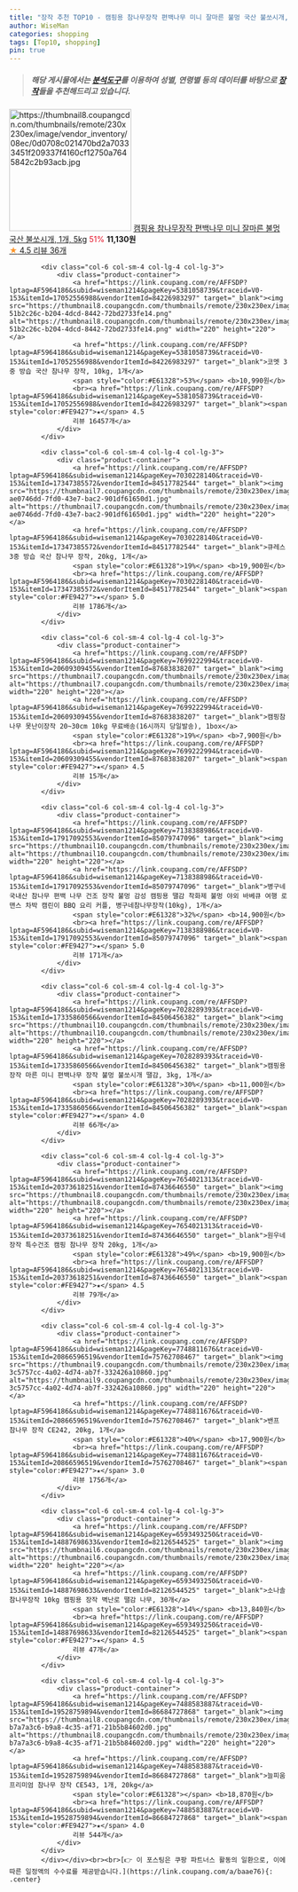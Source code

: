 ```yaml
---
title: "장작 추천 TOP10 - 캠핑용 참나무장작 편백나무 미니 잘마른 불멍 국산 불쏘시개, 1개, 5kg"
author: WiseMan
categories: shopping
tags: [Top10, shopping]
pin: true
---
```


> ##### 해당 게시물에서는 [**분석도구**](https://itemscout.io/)를 이용하여 **성별**, **연령별** 등의 데이터를 바탕으로 [**장작**](https://link.coupang.com/a/baae76)들을 추천해드리고 있습니다.
<div class="container"><div class="row">
            <div class="col-6 col-sm-4 col-lg-4 col-lg-3">
                <div class="product-container">
                    <a href="https://link.coupang.com/re/AFFSDP?lptag=AF5964186&subid=wiseman1214&pageKey=7590423681&traceid=V0-153&itemId=20056514225&vendorItemId=87152595504" target="_blank"><img src="https://thumbnail8.coupangcdn.com/thumbnails/remote/230x230ex/image/vendor_inventory/08ec/0d0708c021470bd2a70333451f209337f4160cf12750a7645842c2b93acb.jpg" alt="https://thumbnail8.coupangcdn.com/thumbnails/remote/230x230ex/image/vendor_inventory/08ec/0d0708c021470bd2a70333451f209337f4160cf12750a7645842c2b93acb.jpg" width="220" height="220"></a>
                    <a href="https://link.coupang.com/re/AFFSDP?lptag=AF5964186&subid=wiseman1214&pageKey=7590423681&traceid=V0-153&itemId=20056514225&vendorItemId=87152595504" target="_blank">캠핑용 참나무장작 편백나무 미니 잘마른 불멍 국산 불쏘시개, 1개, 5kg</a>
                    <span style="color:#E61328">51%</span> <b>11,130원</b>
                    <br><a href="https://link.coupang.com/re/AFFSDP?lptag=AF5964186&subid=wiseman1214&pageKey=7590423681&traceid=V0-153&itemId=20056514225&vendorItemId=87152595504" target="_blank"><span style="color:#FE9427">★</span> 4.5
                    리뷰 36개</a>
                </div>
            </div>
            
            <div class="col-6 col-sm-4 col-lg-4 col-lg-3">
                <div class="product-container">
                    <a href="https://link.coupang.com/re/AFFSDP?lptag=AF5964186&subid=wiseman1214&pageKey=5381058739&traceid=V0-153&itemId=17052556988&vendorItemId=84226983297" target="_blank"><img src="https://thumbnail8.coupangcdn.com/thumbnails/remote/230x230ex/image/retail/images/7277525902728950-51b2c26c-b204-4dcd-8442-72bd2733fe14.png" alt="https://thumbnail8.coupangcdn.com/thumbnails/remote/230x230ex/image/retail/images/7277525902728950-51b2c26c-b204-4dcd-8442-72bd2733fe14.png" width="220" height="220"></a>
                    <a href="https://link.coupang.com/re/AFFSDP?lptag=AF5964186&subid=wiseman1214&pageKey=5381058739&traceid=V0-153&itemId=17052556988&vendorItemId=84226983297" target="_blank">코멧 3중 방습 국산 참나무 장작, 10kg, 1개</a>
                    <span style="color:#E61328">53%</span> <b>10,990원</b>
                    <br><a href="https://link.coupang.com/re/AFFSDP?lptag=AF5964186&subid=wiseman1214&pageKey=5381058739&traceid=V0-153&itemId=17052556988&vendorItemId=84226983297" target="_blank"><span style="color:#FE9427">★</span> 4.5
                    리뷰 16457개</a>
                </div>
            </div>
            
            <div class="col-6 col-sm-4 col-lg-4 col-lg-3">
                <div class="product-container">
                    <a href="https://link.coupang.com/re/AFFSDP?lptag=AF5964186&subid=wiseman1214&pageKey=7030228140&traceid=V0-153&itemId=17347385572&vendorItemId=84517782544" target="_blank"><img src="https://thumbnail7.coupangcdn.com/thumbnails/remote/230x230ex/image/retail/images/2976989912562808-ae0746dd-7fd0-43e7-bac2-901df61650d1.jpg" alt="https://thumbnail7.coupangcdn.com/thumbnails/remote/230x230ex/image/retail/images/2976989912562808-ae0746dd-7fd0-43e7-bac2-901df61650d1.jpg" width="220" height="220"></a>
                    <a href="https://link.coupang.com/re/AFFSDP?lptag=AF5964186&subid=wiseman1214&pageKey=7030228140&traceid=V0-153&itemId=17347385572&vendorItemId=84517782544" target="_blank">큐레스 3중 방습 국산 참나무 장작, 20kg, 1개</a>
                    <span style="color:#E61328">19%</span> <b>19,900원</b>
                    <br><a href="https://link.coupang.com/re/AFFSDP?lptag=AF5964186&subid=wiseman1214&pageKey=7030228140&traceid=V0-153&itemId=17347385572&vendorItemId=84517782544" target="_blank"><span style="color:#FE9427">★</span> 5.0
                    리뷰 1786개</a>
                </div>
            </div>
            
            <div class="col-6 col-sm-4 col-lg-4 col-lg-3">
                <div class="product-container">
                    <a href="https://link.coupang.com/re/AFFSDP?lptag=AF5964186&subid=wiseman1214&pageKey=7699222994&traceid=V0-153&itemId=20609309455&vendorItemId=87683838207" target="_blank"><img src="https://thumbnail7.coupangcdn.com/thumbnails/remote/230x230ex/image/vendor_inventory/f029/e624f1838fec4dcf37dd9eb67548ae8581fb4d486592fbea222dfeb23c4c.jpg" alt="https://thumbnail7.coupangcdn.com/thumbnails/remote/230x230ex/image/vendor_inventory/f029/e624f1838fec4dcf37dd9eb67548ae8581fb4d486592fbea222dfeb23c4c.jpg" width="220" height="220"></a>
                    <a href="https://link.coupang.com/re/AFFSDP?lptag=AF5964186&subid=wiseman1214&pageKey=7699222994&traceid=V0-153&itemId=20609309455&vendorItemId=87683838207" target="_blank">캠핑참나무 못난이장작 20~30cm 10kg 무료배송(16시까지 당일발송), 1box</a>
                    <span style="color:#E61328">19%</span> <b>7,900원</b>
                    <br><a href="https://link.coupang.com/re/AFFSDP?lptag=AF5964186&subid=wiseman1214&pageKey=7699222994&traceid=V0-153&itemId=20609309455&vendorItemId=87683838207" target="_blank"><span style="color:#FE9427">★</span> 4.5
                    리뷰 15개</a>
                </div>
            </div>
            
            <div class="col-6 col-sm-4 col-lg-4 col-lg-3">
                <div class="product-container">
                    <a href="https://link.coupang.com/re/AFFSDP?lptag=AF5964186&subid=wiseman1214&pageKey=7138388986&traceid=V0-153&itemId=17917092553&vendorItemId=85079747096" target="_blank"><img src="https://thumbnail10.coupangcdn.com/thumbnails/remote/230x230ex/image/vendor_inventory/9ace/892ca6e8cd0b164233c9eeca09c61f2d7772ac4ecc90bfeed15a4c19c9b8.jpg" alt="https://thumbnail10.coupangcdn.com/thumbnails/remote/230x230ex/image/vendor_inventory/9ace/892ca6e8cd0b164233c9eeca09c61f2d7772ac4ecc90bfeed15a4c19c9b8.jpg" width="220" height="220"></a>
                    <a href="https://link.coupang.com/re/AFFSDP?lptag=AF5964186&subid=wiseman1214&pageKey=7138388986&traceid=V0-153&itemId=17917092553&vendorItemId=85079747096" target="_blank">병구네 국내산 참나무 편백 나무 건조 장작 불멍 감성 캠핑용 땔감 착화제 불멍 야외 바베큐 여행 로맨스 차박 캠린이 BBQ 요리 커플, 병구네참나무장작(10kg), 1개</a>
                    <span style="color:#E61328">32%</span> <b>14,900원</b>
                    <br><a href="https://link.coupang.com/re/AFFSDP?lptag=AF5964186&subid=wiseman1214&pageKey=7138388986&traceid=V0-153&itemId=17917092553&vendorItemId=85079747096" target="_blank"><span style="color:#FE9427">★</span> 5.0
                    리뷰 171개</a>
                </div>
            </div>
            
            <div class="col-6 col-sm-4 col-lg-4 col-lg-3">
                <div class="product-container">
                    <a href="https://link.coupang.com/re/AFFSDP?lptag=AF5964186&subid=wiseman1214&pageKey=7028289393&traceid=V0-153&itemId=17335860566&vendorItemId=84506456382" target="_blank"><img src="https://thumbnail10.coupangcdn.com/thumbnails/remote/230x230ex/image/vendor_inventory/902e/396129f56768394fc8aa0bcbd041b5a618ce552947baf1dc1631eb4730cf.jpg" alt="https://thumbnail10.coupangcdn.com/thumbnails/remote/230x230ex/image/vendor_inventory/902e/396129f56768394fc8aa0bcbd041b5a618ce552947baf1dc1631eb4730cf.jpg" width="220" height="220"></a>
                    <a href="https://link.coupang.com/re/AFFSDP?lptag=AF5964186&subid=wiseman1214&pageKey=7028289393&traceid=V0-153&itemId=17335860566&vendorItemId=84506456382" target="_blank">캠핑용 장작 마른 미니 편백나무 장작 불멍 불쏘시개 땔감, 3kg, 1개</a>
                    <span style="color:#E61328">30%</span> <b>11,000원</b>
                    <br><a href="https://link.coupang.com/re/AFFSDP?lptag=AF5964186&subid=wiseman1214&pageKey=7028289393&traceid=V0-153&itemId=17335860566&vendorItemId=84506456382" target="_blank"><span style="color:#FE9427">★</span> 4.0
                    리뷰 66개</a>
                </div>
            </div>
            
            <div class="col-6 col-sm-4 col-lg-4 col-lg-3">
                <div class="product-container">
                    <a href="https://link.coupang.com/re/AFFSDP?lptag=AF5964186&subid=wiseman1214&pageKey=7654021313&traceid=V0-153&itemId=20373618251&vendorItemId=87436646550" target="_blank"><img src="https://thumbnail8.coupangcdn.com/thumbnails/remote/230x230ex/image/vendor_inventory/ce72/6f8649f2472d232f2746b5656aa8329b4f20004e7b0b7604a5ba1bd79b07.jpg" alt="https://thumbnail8.coupangcdn.com/thumbnails/remote/230x230ex/image/vendor_inventory/ce72/6f8649f2472d232f2746b5656aa8329b4f20004e7b0b7604a5ba1bd79b07.jpg" width="220" height="220"></a>
                    <a href="https://link.coupang.com/re/AFFSDP?lptag=AF5964186&subid=wiseman1214&pageKey=7654021313&traceid=V0-153&itemId=20373618251&vendorItemId=87436646550" target="_blank">원우네장작 특수건조 캠핑 참나무 장작 20kg, 1개</a>
                    <span style="color:#E61328">49%</span> <b>19,900원</b>
                    <br><a href="https://link.coupang.com/re/AFFSDP?lptag=AF5964186&subid=wiseman1214&pageKey=7654021313&traceid=V0-153&itemId=20373618251&vendorItemId=87436646550" target="_blank"><span style="color:#FE9427">★</span> 4.5
                    리뷰 79개</a>
                </div>
            </div>
            
            <div class="col-6 col-sm-4 col-lg-4 col-lg-3">
                <div class="product-container">
                    <a href="https://link.coupang.com/re/AFFSDP?lptag=AF5964186&subid=wiseman1214&pageKey=7748811676&traceid=V0-153&itemId=20866596519&vendorItemId=75762708467" target="_blank"><img src="https://thumbnail9.coupangcdn.com/thumbnails/remote/230x230ex/image/retail/images/3820687409273400-3c5757cc-4a02-4d74-ab7f-332426a10860.jpg" alt="https://thumbnail9.coupangcdn.com/thumbnails/remote/230x230ex/image/retail/images/3820687409273400-3c5757cc-4a02-4d74-ab7f-332426a10860.jpg" width="220" height="220"></a>
                    <a href="https://link.coupang.com/re/AFFSDP?lptag=AF5964186&subid=wiseman1214&pageKey=7748811676&traceid=V0-153&itemId=20866596519&vendorItemId=75762708467" target="_blank">밴프 참나무 장작 CE242, 20kg, 1개</a>
                    <span style="color:#E61328">40%</span> <b>17,900원</b>
                    <br><a href="https://link.coupang.com/re/AFFSDP?lptag=AF5964186&subid=wiseman1214&pageKey=7748811676&traceid=V0-153&itemId=20866596519&vendorItemId=75762708467" target="_blank"><span style="color:#FE9427">★</span> 3.0
                    리뷰 1756개</a>
                </div>
            </div>
            
            <div class="col-6 col-sm-4 col-lg-4 col-lg-3">
                <div class="product-container">
                    <a href="https://link.coupang.com/re/AFFSDP?lptag=AF5964186&subid=wiseman1214&pageKey=6593493250&traceid=V0-153&itemId=14887698633&vendorItemId=82126544525" target="_blank"><img src="https://thumbnail6.coupangcdn.com/thumbnails/remote/230x230ex/image/vendor_inventory/fbc8/0a3110d6a49840ec7c5bce7155067a17c1f7feee9ee5cfb9ad017d1d4906.jpg" alt="https://thumbnail6.coupangcdn.com/thumbnails/remote/230x230ex/image/vendor_inventory/fbc8/0a3110d6a49840ec7c5bce7155067a17c1f7feee9ee5cfb9ad017d1d4906.jpg" width="220" height="220"></a>
                    <a href="https://link.coupang.com/re/AFFSDP?lptag=AF5964186&subid=wiseman1214&pageKey=6593493250&traceid=V0-153&itemId=14887698633&vendorItemId=82126544525" target="_blank">소나솔 참나무장작 10kg 캠핑용 장작 벽난로 땔감 나무, 30개</a>
                    <span style="color:#E61328">14%</span> <b>13,840원</b>
                    <br><a href="https://link.coupang.com/re/AFFSDP?lptag=AF5964186&subid=wiseman1214&pageKey=6593493250&traceid=V0-153&itemId=14887698633&vendorItemId=82126544525" target="_blank"><span style="color:#FE9427">★</span> 4.5
                    리뷰 47개</a>
                </div>
            </div>
            
            <div class="col-6 col-sm-4 col-lg-4 col-lg-3">
                <div class="product-container">
                    <a href="https://link.coupang.com/re/AFFSDP?lptag=AF5964186&subid=wiseman1214&pageKey=7488583887&traceid=V0-153&itemId=19528759894&vendorItemId=86684727868" target="_blank"><img src="https://thumbnail8.coupangcdn.com/thumbnails/remote/230x230ex/image/retail/images/1923964361977267-b7a7a3c6-b9a8-4c35-af71-21b5b84602d0.jpg" alt="https://thumbnail8.coupangcdn.com/thumbnails/remote/230x230ex/image/retail/images/1923964361977267-b7a7a3c6-b9a8-4c35-af71-21b5b84602d0.jpg" width="220" height="220"></a>
                    <a href="https://link.coupang.com/re/AFFSDP?lptag=AF5964186&subid=wiseman1214&pageKey=7488583887&traceid=V0-153&itemId=19528759894&vendorItemId=86684727868" target="_blank">늘피움 프리미엄 참나무 장작 CE543, 1개, 20kg</a>
                    <span style="color:#E61328"></span> <b>18,870원</b>
                    <br><a href="https://link.coupang.com/re/AFFSDP?lptag=AF5964186&subid=wiseman1214&pageKey=7488583887&traceid=V0-153&itemId=19528759894&vendorItemId=86684727868" target="_blank"><span style="color:#FE9427">★</span> 4.0
                    리뷰 544개</a>
                </div>
            </div>
            </div></div><br><br>[👉 이 포스팅은 쿠팡 파트너스 활동의 일환으로, 이에 따른 일정액의 수수료를 제공받습니다.](https://link.coupang.com/a/baae76){: .center}